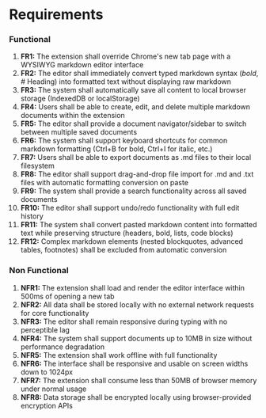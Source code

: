 # Requirements

### Functional
1. **FR1:** The extension shall override Chrome's new tab page with a WYSIWYG markdown editor interface
2. **FR2:** The editor shall immediately convert typed markdown syntax (*bold*, # Heading) into formatted text without displaying raw markdown
3. **FR3:** The system shall automatically save all content to local browser storage (IndexedDB or localStorage)
4. **FR4:** Users shall be able to create, edit, and delete multiple markdown documents within the extension
5. **FR5:** The editor shall provide a document navigator/sidebar to switch between multiple saved documents
6. **FR6:** The system shall support keyboard shortcuts for common markdown formatting (Ctrl+B for bold, Ctrl+I for italic, etc.)
7. **FR7:** Users shall be able to export documents as .md files to their local filesystem
8. **FR8:** The editor shall support drag-and-drop file import for .md and .txt files with automatic formatting conversion on paste
9. **FR9:** The system shall provide a search functionality across all saved documents
10. **FR10:** The editor shall support undo/redo functionality with full edit history
11. **FR11:** The system shall convert pasted markdown content into formatted text while preserving structure (headers, bold, lists, code blocks)
12. **FR12:** Complex markdown elements (nested blockquotes, advanced tables, footnotes) shall be excluded from automatic conversion

### Non Functional
1. **NFR1:** The extension shall load and render the editor interface within 500ms of opening a new tab
2. **NFR2:** All data shall be stored locally with no external network requests for core functionality
3. **NFR3:** The editor shall remain responsive during typing with no perceptible lag
4. **NFR4:** The system shall support documents up to 10MB in size without performance degradation
5. **NFR5:** The extension shall work offline with full functionality
6. **NFR6:** The interface shall be responsive and usable on screen widths down to 1024px
7. **NFR7:** The extension shall consume less than 50MB of browser memory under normal usage
8. **NFR8:** Data storage shall be encrypted locally using browser-provided encryption APIs